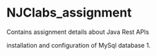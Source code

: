 # NJClabs_assignment
Contains assignment details about Java Rest APIs

installation and configuration of MySql database
1. 

